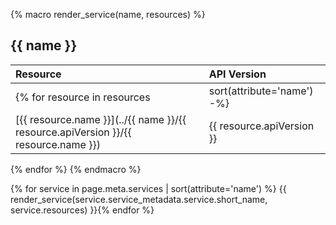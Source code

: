 {% macro render_service(name, resources) %}
## {{ name }}

Resource | API Version
:--------|:-----------
{% for resource in resources | sort(attribute='name') -%}
[{{ resource.name }}](../{{ name }}/{{ resource.apiVersion }}/{{ resource.name }}) | {{ resource.apiVersion }}
{% endfor %}
{% endmacro %}

{% for service in page.meta.services | sort(attribute='name') %}
{{ render_service(service.service_metadata.service.short_name, service.resources) }}{% endfor %}